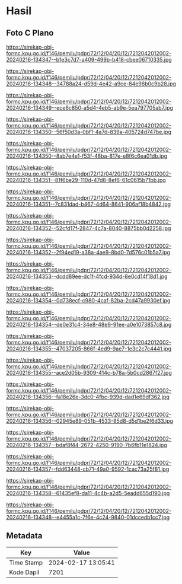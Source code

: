 # Hasil

## Foto C Plano

https://sirekap-obj-formc.kpu.go.id/f146/pemilu/pdpr/72/12/04/20/12/7212042012002-20240216-134347--b1e3c7d7-a409-499b-b418-cbee06710335.jpg

https://sirekap-obj-formc.kpu.go.id/f146/pemilu/pdpr/72/12/04/20/12/7212042012002-20240216-134348--34788a24-d59d-4e42-a9ce-84e96b0c9b28.jpg

https://sirekap-obj-formc.kpu.go.id/f146/pemilu/pdpr/72/12/04/20/12/7212042012002-20240216-134349--ece6c850-a5d4-4eb5-ab9e-5ea797705ab7.jpg

https://sirekap-obj-formc.kpu.go.id/f146/pemilu/pdpr/72/12/04/20/12/7212042012002-20240216-134350--56f50d3a-0bf1-4a7d-839a-405724d747be.jpg

https://sirekap-obj-formc.kpu.go.id/f146/pemilu/pdpr/72/12/04/20/12/7212042012002-20240216-134350--8ab7e4e1-f53f-48ba-817e-e8f6c6ea01db.jpg

https://sirekap-obj-formc.kpu.go.id/f146/pemilu/pdpr/72/12/04/20/12/7212042012002-20240216-134351--81f6be29-110d-47d8-8ef6-61c0615b71bb.jpg

https://sirekap-obj-formc.kpu.go.id/f146/pemilu/pdpr/72/12/04/20/12/7212042012002-20240216-134351--7c831dad-b467-4d64-8641-906af18b4842.jpg

https://sirekap-obj-formc.kpu.go.id/f146/pemilu/pdpr/72/12/04/20/12/7212042012002-20240216-134352--52cfd17f-2847-4c7a-8040-8875bb0d2258.jpg

https://sirekap-obj-formc.kpu.go.id/f146/pemilu/pdpr/72/12/04/20/12/7212042012002-20240216-134352--2f94ed19-a38a-4ae9-8bd0-7d576c01b5a7.jpg

https://sirekap-obj-formc.kpu.go.id/f146/pemilu/pdpr/72/12/04/20/12/7212042012002-20240216-134353--dcdd89ee-dc1f-4fcd-934d-8e0cd14f18d1.jpg

https://sirekap-obj-formc.kpu.go.id/f146/pemilu/pdpr/72/12/04/20/12/7212042012002-20240216-134354--0d738ecf-c980-4caf-82ba-2cd47a9930ef.jpg

https://sirekap-obj-formc.kpu.go.id/f146/pemilu/pdpr/72/12/04/20/12/7212042012002-20240216-134354--de0e31c4-34e8-48e9-91ee-a0e1073857c8.jpg

https://sirekap-obj-formc.kpu.go.id/f146/pemilu/pdpr/72/12/04/20/12/7212042012002-20240216-134355--47037205-866f-4ed9-9ae7-1e3c2c7c4441.jpg

https://sirekap-obj-formc.kpu.go.id/f146/pemilu/pdpr/72/12/04/20/12/7212042012002-20240216-134355--ace2d05b-9309-414c-b78a-5b0cd2867f27.jpg

https://sirekap-obj-formc.kpu.go.id/f146/pemilu/pdpr/72/12/04/20/12/7212042012002-20240216-134356--fa18e26e-3dc0-4fbc-939d-dad1e69df362.jpg

https://sirekap-obj-formc.kpu.go.id/f146/pemilu/pdpr/72/12/04/20/12/7212042012002-20240216-134356--02945e89-051b-4533-85d8-d5d1be2f6d33.jpg

https://sirekap-obj-formc.kpu.go.id/f146/pemilu/pdpr/72/12/04/20/12/7212042012002-20240216-134357--bdaf8f44-2672-4250-9190-7b6fb11e1824.jpg

https://sirekap-obj-formc.kpu.go.id/f146/pemilu/pdpr/72/12/04/20/12/7212042012002-20240216-134357--fdd63448-cb71-49a0-9592-1cac73a25f81.jpg

https://sirekap-obj-formc.kpu.go.id/f146/pemilu/pdpr/72/12/04/20/12/7212042012002-20240216-134358--61435ef8-da11-4c4b-a2d5-5eadd655d190.jpg

https://sirekap-obj-formc.kpu.go.id/f146/pemilu/pdpr/72/12/04/20/12/7212042012002-20240216-134348--e4455a1c-7f6e-4c24-9840-01dccedb1cc7.jpg


## Metadata

| Key        | Value               |
| ---------- | ------------------- |
| Time Stamp | 2024-02-17 13:05:41 |
| Kode Dapil | 7201                |



